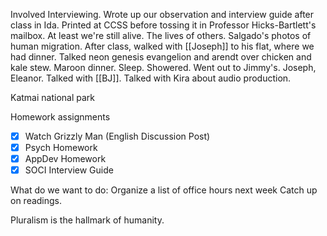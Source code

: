 Involved Interviewing. Wrote up our observation and interview guide after class in Ida. Printed at CCSS before tossing it in Professor Hicks-Bartlett's mailbox. At least we're still alive. The lives of others. Salgado's photos of human migration. After class, walked with [[Joseph]] to his flat, where we had dinner. Talked neon genesis evangelion and arendt over chicken and kale stew. Maroon dinner. Sleep. Showered. Went out to Jimmy's. Joseph, Eleanor. Talked with [[BJ]]. Talked with Kira about audio production. 

Katmai national park

Homework assignments
- [x] Watch Grizzly Man (English Discussion Post)
- [x] Psych Homework
- [x] AppDev Homework
- [x] SOCI Interview Guide

What do we want to do:
Organize a list of office hours next week
Catch up on readings.

Pluralism is the hallmark of humanity.

